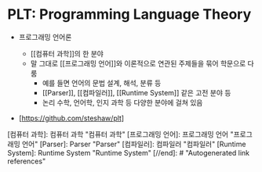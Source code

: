# PLT: Programming Language Theory

- 프로그래밍 언어론
  - [[컴퓨터 과학]]의 한 분야
  - 말 그대로 [[프로그래밍 언어]]와 이론적으로 연관된 주제들을 묶어 학문으로 다룸
    - 예를 들면 언어의 문법 설계, 해석, 분류 등
    - [[Parser]], [[컴파일러]], [[Runtime System]] 같은 고전 분야 등
    - 논리 수학, 언어학, 인지 과학 등 다양한 분야에 걸쳐 있음

- [https://github.com/steshaw/plt]

[//begin]: # "Autogenerated link references for markdown compatibility"
[컴퓨터 과학]: 컴퓨터 과학 "컴퓨터 과학"
[프로그래밍 언어]: 프로그래밍 언어 "프로그래밍 언어"
[Parser]: Parser "Parser"
[컴파일러]: 컴파일러 "컴파일러"
[Runtime System]: Runtime System "Runtime System"
[//end]: # "Autogenerated link references"
